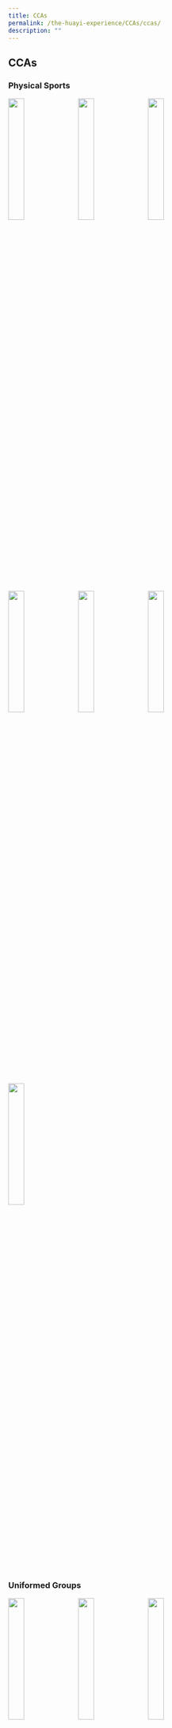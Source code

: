 ```yaml
---
title: CCAs
permalink: /the-huayi-experience/CCAs/ccas/
description: ""
---
```

## CCAs

### Physical Sports

<p><a href="/physical-sports/vb/">
<img style="width:25%;margin-right:15px;" align="left" src="/images/photo1669659458.jpeg">
</a></p>

<p><a href="/physical-sports/badminton/">
<img style="width:25%;margin-right:15px;" align="left" src="/images/photo1669659466.jpeg">
</a></p>

<p><a href="/physical-sports/bball/">
<img style="width:25%;margin-right:15px;" align="left" src="/images/photo1669659474.jpeg">
</a></p> <br clear="left">

<p><a href="/physical-sports/fb/">
<img style="width:25%;margin-right:15px;" align="left" src="/images/photo1669659557.jpeg">
</a></p>

<p><a href="/physical-sports/football/">
<img style="width:25%;margin-right:15px;" align="left" src="/images/photo1669659565.jpeg">
</a></p>

<p><a href="/physical-sports/netball/">
<img style="width:25%;margin-right:15px;" align="left" src="/images/photo1669659575.jpeg">
</a></p> <br clear="left">

<p><a href="/physical-sports/tnf/">
<img style="width:25%;margin-right:15px;" align="left" src="/images/photo1669659682.jpeg">
</a></p> <br clear="left">

### Uniformed Groups

<p><a href="/uniformed-groups/rcy/">
<img style="width:25%;margin-right:15px;" align="left" src="/images/photo1669659895.jpeg">
</a></p>

<p><a href="/uniformed-groups/npcc/">
<img style="width:25%;margin-right:15px;" align="left" src="/images/photo1669659905.jpeg">
</a></p>

<p><a href="/uniformed-groups/ncc/">
<img style="width:25%;margin-right:15px;" align="left" src="/images/photo1669659913.jpeg">
</a></p> <br clear="left">

### Visual &amp; Performing Arts

<p><a href="/visual-performing-arts/sc/">
<img style="width:25%;margin-right:15px;" align="left" src="/images/photo1669660000.jpeg">
</a></p>

<p><a href="/visual-performing-arts/cds/">
<img style="width:25%;margin-right:15px;" align="left" src="/images/photo1669660011.jpeg">
</a></p>

<p><a href="/visual-performing-arts/cb/">
<img style="width:25%;margin-right:15px;" align="left" src="/images/photo1669660021.jpeg">
</a></p> <br clear="left">

<p><a href="/visual-performing-arts/ge/">
<img style="width:25%;margin-right:15px;" align="left" src="/images/photo1669660072.jpeg">
</a></p>

<p><a href="/visual-performing-arts/md/">
<img style="width:25%;margin-right:15px;" align="left" src="/images/photo1669660079.jpeg">
</a></p>

<p><a href="/visual-performing-arts/cldds/">
<img style="width:25%;margin-right:15px;" align="left" src="/images/photo1669660088.jpeg">
</a></p> <br clear="left">

<p><a href="/visual-performing-arts/eldds/">
<img style="width:25%;margin-right:15px;" align="left" src="/images/photo1669660147.jpeg">
</a></p> <br clear="left">

### Clubs &amp; Societies

<p><a href="/clubs-n-societies/anc/">
<img style="width:25%;margin-right:15px;" align="left" src="/images/photo1669660205.jpeg">
</a></p>

<p><a href="/clubs-n-societies/ic/">
<img style="width:25%;margin-right:15px;" align="left" src="/images/photo1669660214.jpeg">
</a></p>

<p><a href="/clubs-n-societies/syfc/">
<img style="width:25%;margin-right:15px;" align="left" src="/images/photo1669660225.jpeg">
</a></p> <br clear="left">

<p><a href="/clubs-n-societies/nfsc/">
<img style="width:25%;margin-right:15px;" align="left" src="/images/photo1669660238.jpeg">
</a></p> <br clear="left">

#### CCA Schedule

##### A. PHYSICAL SPORTS

|  CCA |  Training Days |  Time |  Venue |
|:---:|---|---|---|
| **Badminton (Boys)** | Monday<br>Wednesday | 3:15 – 6:15 pm<br>3:15 – 6:15 pm | Centrestage |
| **Badminton (Girls)** | Tuesday<br>Thursday | 3:15 – 6:15 pm<br>3:15 – 6:15 pm | Centrestage |
| **Basketball (Boys)** | Monday<br>Wednesday | 3:15 – 6:15 pm<br>3:15 – 6:15 pm | Basketball Court |
| **Track &amp; Field (Boys/Girls)** | Monday<br>Wednesday | 3:15 – 6:15 pm<br>3:15 – 6:15 pm | School Field |
| **\*\*Volleyball (Girls)** | Monday<br>Wednesday | 3:15 – 6:15 pm<br>3:15 – 6:15 pm | Arena |
| **Football (Boys)** | Monday<br>Wednesday | 3:15 – 6:15 pm<br>3:15 – 6:15 pm | School Field |
| **\*Netball (Girls)** | Wednesday<br>Friday | 3:15 – 6:15 pm<br>3:15 – 6:15 pm | Quadrangle |
| **Floorball (Boys)** | Tuesday<br>Thursday | 3:15 – 6:15 pm<br>3:15 – 6:15 pm | Arena |
|  |  |  |  |

**_\*Trainings on Wednesday and Friday on Odd Weeks Only_**

##### B. UNIFORMED GROUPS

|  CCA |  Training Days |  Time |  Venue |
|:---:|---|---|---|
| **NCC - Land (Boys)** | Wednesday | 3:15 – 6:15 pm | 3A Classroom (Blk E) &amp; Quadrangle |
| **NPCC (Boys &amp; Girls)** | Wednesday | 3:15 – 6:15 pm | 3C Classroom (Blk E) &amp; Quadrangle |
| **Red Cross Youth (Boys &amp; Girls)** | Wednesday | 3:15 – 6:15 pm | 3F Classroom (Blk D) &amp; Quadrangle |
|  |  |  |  |

##### C. VISUAL &amp; PERFORMING ARTS

|  CCA |  Training Days |  Time |  Venue |
|:---:|---|---|---|
| **Show Choir** | Tuesday (Vocals)<br><br>Wednesday (Dance) | 3:15 – 6:15 pm<br><br>3:15 – 6:15 pm | AVA Room (Blk A, Level 3, A3-06)<br><br>Dance Studio (Blk A, Level 3, A3-05) |
| **Concert Band** | Monday<br>Wednesday | 3:15 – 6:15 pm<br>3:15 – 6:15 pm | Band Room  <br>(Blk G, Level 3, G3-02) |
| **Cultural Dance** | Tuesday<br><br>Wednesday | 3:15 – 6:15 pm<br><br>3:15 – 6:15 pm | Dance Studio (Blk A, Level 3, A3-05)<br><br>Staff training Room (Blk A, Level 4, A4-05) |
| **Modern Dance** | Monday<br><br>Thursday | 3:15 – 6:15 pm<br><br>3:15 – 6:15 pm | Dance Studio (Blk A, Level 3, A3-05)<br><br>Seminar Room 4 (Blk D, Level 3, D3-02) |
| **Guzheng Ensemble** | Monday<br>Wednesday | 3:15 – 6:15 pm<br>3:15 – 6:15 pm | AVA Rm  <br>(Blk A, Level 3, A3-06) |
| **Chinese Language, Drama and Debate** | Monday<br>Wednesday | 3:15 – 6:15 pm<br>3:15 – 6:15 pm | iDesign Hub (Blk A, Level 3, A3-06) |
| **English Language, Drama and Debate** | Monday (Drama)<br><br>Wednesday (Drama and Debate) | 3:15 – 6:15 pm<br><br>3:15 – 6:15 pm | Seminar Room 1 (Blk C, Level 4, C4-04)<br><br>Seminar Room 7 (Blk E, Level 4, E4-02) |
|  |  |  |  |

##### D. CLUBS &amp; SOCIETIES

|  CCA |  Training Days |  Time |  Venue |
|:---:|---|---|---|
| **Art and Crafts Club** | Wednesday | 3:15 – 6:15 pm | Art Room 1  <br>(Blk F, Level 2, F2-04) |
| **Nutrition &amp; Food Science Club** | Monday | 3:15 – 6:15 pm | Cookery Room 1  <br>(Blk F, Level 1, F1-03) |
| **InfoComm Technology Club** | Wednesday | 3:15 – 6:15 pm | Computer Lab 1 &amp; 2  <br>(Blk F, Level 3, F3-04 &amp; F3-05) |
| **Singapore Youth Flying Club**<br><br>Click&nbsp;_**[HERE](http://www.syfc.sg/)**_&nbsp;to access the main SYFC website. | Wednesday | 3:15 – 6:15 pm | Seminar Room 8 (Blk F, level 4, F4-02) |
|  |  |  |  |

**Useful links** <br>
[LEAPS 2.0 Press Release](http:/#) **PAGE NOT FOUND**<br>
[LEAPS 2.0 Document](http:/#) **PAGE NOT FOUND**<br>
[Singapore Schools Sports Council](http:/#)**PAGE NOT FOUND** <br>
[School Sports](http:/#)**PAGE NOT FOUND**